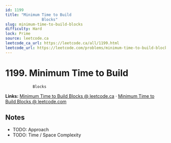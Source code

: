 ```yaml
--- 
id: 1199
title: "Minimum Time to Build
                Blocks"
slug: minimum-time-to-build-blocks
difficulty: Hard
lock: Prime
source: leetcode.ca
leetcode_ca_url: https://leetcode.ca/all/1199.html
leetcode_url: https://leetcode.com/problems/minimum-time-to-build-blocks/
---
```


# 1199. Minimum Time to Build
                Blocks

**Links:** [Minimum Time to Build
                Blocks @ leetcode.ca](https://leetcode.ca/all/1199.html) · [Minimum Time to Build
                Blocks @ leetcode.com](https://leetcode.com/problems/minimum-time-to-build-blocks/)

## Notes
- TODO: Approach
- TODO: Time / Space Complexity
